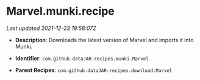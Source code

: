 # Marvel.munki.recipe

_Last updated 2021-12-23 19:58:07Z_

- **Description**: Downloads the latest version of Marvel and imports it into Munki.

- **Identifier**: `com.github.dataJAR-recipes.munki.Marvel`

- **Parent Recipes**: `com.github.dataJAR-recipes.download.Marvel`